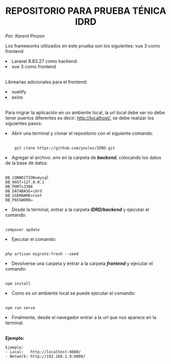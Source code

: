 <h1 style="text-align: center">REPOSITORIO PARA PRUEBA TÉNICA IDRD</h1>
<i>Por: Karent Pinzon</i>
<br>
<p>
  Los frameworks utilizados en este prueba son los siguientes: vue 3 como
  frontend
</p>
<li>Laravel 8.83.27 como backend.</li>
<li>vue 3 como frontend</li>
<br>
<p>Librearias adicionales para el frontend:</p>
<li>vuetify</li>
<li>axios</li>
<br>
<p>
  Para migrar la aplicación en un ambiente local, la url local debe ser no
  debe tener puertos diferentes es decir:
  <a href="http://localhost/" target="_blank">http://localhost/</a>, se debe realizar los siguientes pasos:
</p>
<li>
  Abrir una terminal y clonar el repositorio con el siguiente comando:
</li>
<br>

```
    git clone https://github.com/youlez/IDRD.git
```

<li>
  Agregar el archivo <i>.env</i> en la carpeta de <b><i>backend</i></b
  >, colocando los datos de la base de datos:
</li>
<br>

```
DB_CONNECTION=mysql
DB_HOST=127.0.0.1
DB_PORT=3306
DB_DATABASE=idrd
DB_USERNAME=root
DB_PASSWORD=    
```

<li>
  Desde la terminal, entrar a la carpeta <b><i>IDRD/backend</i></b> y ejecutar el comando:  
</li>
<br>

```
composer update
```

<li>
  Ejecutar el comando:  
</li>
<br>

```
php artisan migrate:fresh --seed
```

<li>
  Devolverse una carpeta y entrar a la carpeta
  <b><i>frontend</i></b> y ejecutar el comando:
</li>
<br>

```
npm install
```

<li>
  Como es un ambiente local se puede ejecutar el comando:
</li>
<br>

```
npm run serve
```

<li>
  Finalmente, desde el navegador entrar a la url que nos aparece en la
  terminal.
</li>
<br>

<b>Ejemplo:</b>
<br>

```
Ejemplo:
- Local:   http://localhost:8080/
- Network: http://192.168.1.9:8080/
```
